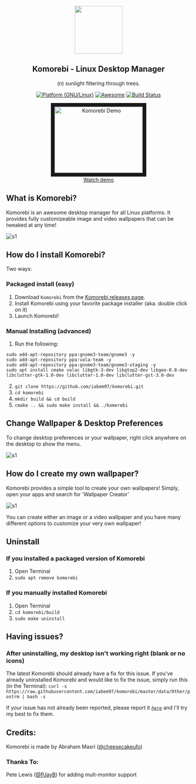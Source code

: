 <p align="center"><img src="https://raw.githubusercontent.com/iabem97/komorebi/master/screenshots/komorebi-icon.png" width="130"></p>
<h2 align="center">Komorebi - Linux Desktop Manager</h2>
<p align="center">(n) sunlight filtering through trees.</p>



<p align="center">
	<a href="http://www.kernel.org"><img alt="Platform (GNU/Linux)" src="https://img.shields.io/badge/platform-GNU/Linux-blue.svg"></a>
	<a href="https://github.com/sindresorhus/awesome"><img alt="Awesome" src="https://cdn.rawgit.com/sindresorhus/awesome/d7305f38d29fed78fa85652e3a63e154dd8e8829/media/badge.svg"></a>
	<a href="https://travis-ci.org/iabem97/komorebi"><img alt="Build Status" src="https://travis-ci.org/phw/peek.svg?branch=master"></a>
</p>

<p align="center">
<a href="http://www.youtube.com/watch?feature=player_embedded&v=NvfRy5qMsos
" target="_blank"><img src="http://img.youtube.com/vi/NvfRy5qMsos/0.jpg" 
alt="Komorebi Demo" width="240" height="180" border="10" /><br>Watch demo</a>
</p>

## What is Komorebi?

Komorebi is an awesome desktop manager for all Linux platforms.
It provides fully customizeable image and video wallpapers that can be tweaked at any time!

![s1](https://raw.githubusercontent.com/iabem97/komorebi/master/screenshots/collage.jpg)


## How do I install Komorebi?

Two ways:

### Packaged install (easy)

1. Download `Komorebi` from the [Komorebi releases page](https://github.com/iabem97/komorebi/releases).
2. Install Komorebi using your favorite package installer (aka. double click on it)
3. Launch Komorebi!

### Manual Installing (advanced)

1. Run the following:
```
sudo add-apt-repository ppa:gnome3-team/gnome3 -y
sudo add-apt-repository ppa:vala-team -y
sudo add-apt-repository ppa:gnome3-team/gnome3-staging -y
sudo apt install cmake valac libgtk-3-dev libgtop2-dev libgee-0.8-dev libclutter-gtk-1.0-dev libclutter-1.0-dev libclutter-gst-3.0-dev
```
2. `git clone https://github.com/iabem97/komorebi.git`
3. `cd komorebi`
4. `mkdir build && cd build`
5. `cmake .. && sudo make install && ./komorebi`

## Change Wallpaper & Desktop Preferences
To change desktop preferences or your wallpaper, right click anywhere on the desktop to show the menu.

![s1](https://raw.githubusercontent.com/iabem97/komorebi/master/screenshots/preferences.jpg)

## How do I create my own wallpaper?

Komorebi provides a simple tool to create your own wallpapers! Simply, open your apps and search for 'Wallpaper Creator'

![s1](https://raw.githubusercontent.com/iabem97/komorebi/master/screenshots/wallpaper_creator.jpg)

You can create either an image or a video wallpaper and you have many different options to customize your very own wallpaper!

## Uninstall

### If you installed a packaged version of Komorebi

1. Open Terminal
2. `sudo apt remove komorebi`

### If you manually installed Komorebi

1. Open Terminal
2. `cd komorebi/build`
3. `sudo make uninstall`

## Having issues?

### After uninstalling, my desktop isn't working right (blank or no icons)

The latest Komorebi should already have a fix for this issue. If you've already uninstalled Komorebi and would like to fix the issue, simply run this (in the Terminal):
`curl -s https://raw.githubusercontent.com/iabem97/komorebi/master/data/Other/postrm | bash -s`

If your issue has not already been reported, please report it *[`here`](https://github.com/iabem97/komorebi/issues/new)* and I'll try my best to fix them.

## Credits:

Komorebi is made by Abraham Masri ([@cheesecakeufo](https://twitter.com/cheesecakeufo))

### Thanks To:

Pete Lewis ([@PJayB](https://github.com/PJayB)) for adding mult-monitor support
